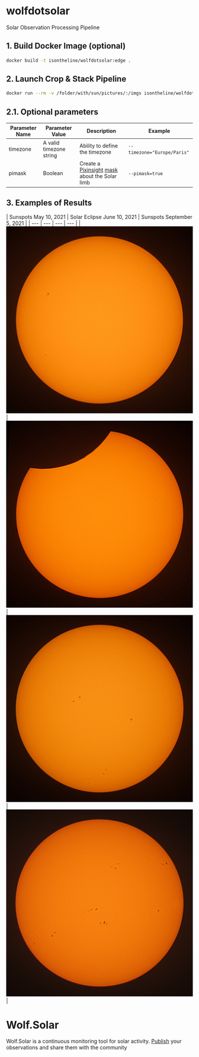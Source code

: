 # wolfdotsolar
Solar Observation Processing Pipeline

## 1. Build Docker Image (optional)
```bash
docker build -t isontheline/wolfdotsolar:edge .
```

## 2. Launch Crop & Stack Pipeline
```bash
docker run --rm -v /folder/with/sun/pictures/:/imgs isontheline/wolfdotsolar:edge cropnstack "/imgs/*.JPG"
```

## 2.1. Optional parameters
| Parameter Name | Parameter Value | Description | Example |
| --- | --- | --- | --- |
| timezone | A valid timezone string | Ability to define the timezone | `--timezone="Europe/Paris"` |
| pimask | Boolean | Create a [Pixinsight](https://pixinsight.com/) [mask](https://pixinsight.com.ar/en/results.html?q=mask) about the Solar limb | `--pimask=true` |

## 3. Examples of Results
| Sunspots May 10, 2021 | Solar Eclipse June 10, 2021 | Sunspots September 5, 2021 |
| --- | --- | --- | --- |
| ![Sun Cropped and Stacked with wolfdotsolar](./samples/sun-cropped-and-stacked-with-wolfdotsolar.jpg) | ![Solar Eclipse June 10, 2021 at Arnac-Pompadour](./samples/solar-eclipse-20210610-0950-arnac-pompadour-france.jpg) | ![September sunspots cropped and stacked with wolfdotsolar](./samples/september-sunspots-20210905_0920.jpg) | ![December 2024 sunspots cropped and stacked with wolfdotsolar](./samples/december-sunspots-20241231-1115-unsharp-pi.jpg) |

# Wolf.Solar
Wolf.Solar is a continuous monitoring tool for solar activity. [Publish](https://wolf.solar) your observations and share them with the community